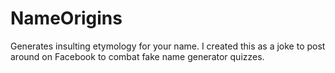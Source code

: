 # NameOrigins
Generates insulting etymology for your name.
I created this as a joke to post around on Facebook to combat fake name generator quizzes.
